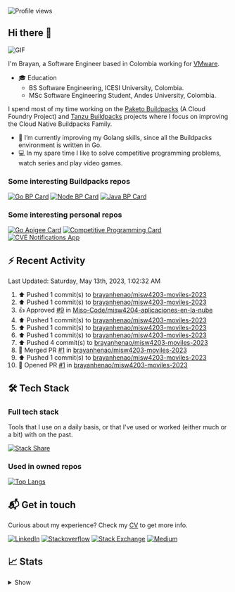 ![Profile views](https://gpvc.arturio.dev/brayanhenao)

## Hi there 👋

<img alt="GIF" src="https://i.pinimg.com/originals/e4/26/70/e426702edf874b181aced1e2fa5c6cde.gif" />  


I'm Brayan, a Software Engineer based in Colombia working for [VMware](https://www.vmware.com/).

- 🎓 Education
  - BS Software Engineering, ICESI University, Colombia.
  - MSc Software Engineering Student, Andes University, Colombia.

I spend most of my time working on the [Paketo Buildpacks](https://paketo.io/) (A Cloud Foundry Project)
and [Tanzu Buildpacks](https://tanzu.vmware.com/components/buildpacks) projects where I focus on improving the Cloud
Native Buildpacks Family.

- 🌱 I’m currently improving my Golang skills, since all the Buildpacks environment is written in Go.
- 💻 In my spare time I like to solve competitive programming problems, watch series and play video games.

### Some interesting Buildpacks repos

[![Go BP Card](https://github-readme-stats.vercel.app/api/pin/?username=paketo-buildpacks&repo=go&show_owner=true)](https://github.com/paketo-buildpacks/go)
[![Node BP Card](https://github-readme-stats.vercel.app/api/pin/?username=paketo-buildpacks&repo=nodejs&show_owner=true)](https://github.com/paketo-buildpacks/nodejs)
[![Java BP Card](https://github-readme-stats.vercel.app/api/pin/?username=paketo-buildpacks&repo=java&show_owner=true)](https://github.com/paketo-buildpacks/java)

### Some interesting personal repos

[![Go Apigee Card](https://github-readme-stats.vercel.app/api/pin/?username=brayanhenao&repo=go-apigee-edge)](https://github.com/brayanhenao/go-apigee-edge)
[![Competitive Programming Card](https://github-readme-stats.vercel.app/api/pin/?username=brayanhenao&repo=competitive-programming)](https://github.com/brayanhenao/competitive-programming)
[![CVE Notifications App](https://github-readme-stats.vercel.app/api/pin/?username=brayanhenao&repo=cve-notifications-app)](https://github.com/brayanhenao/cve-notifications-app)

## ⚡️ Recent Activity

<!--RECENT_ACTIVITY:last_update-->
Last Updated: Saturday, May 13th, 2023, 1:02:32 AM
<!--RECENT_ACTIVITY:last_update_end-->

<!--RECENT_ACTIVITY:start-->
1. ⬆️ Pushed 1 commit(s) to [brayanhenao/misw4203-moviles-2023](https://github.com/brayanhenao/misw4203-moviles-2023)<br>
2. ⬆️ Pushed 1 commit(s) to [brayanhenao/misw4203-moviles-2023](https://github.com/brayanhenao/misw4203-moviles-2023)<br>
3. 👍 Approved [#9](https://github.com/Miso-Code/misw4204-aplicaciones-en-la-nube/pull/9#pullrequestreview-1425127682) in [Miso-Code/misw4204-aplicaciones-en-la-nube](https://github.com/Miso-Code/misw4204-aplicaciones-en-la-nube)<br>
4. ⬆️ Pushed 1 commit(s) to [brayanhenao/misw4203-moviles-2023](https://github.com/brayanhenao/misw4203-moviles-2023)<br>
5. ⬆️ Pushed 1 commit(s) to [brayanhenao/misw4203-moviles-2023](https://github.com/brayanhenao/misw4203-moviles-2023)<br>
6. ⬆️ Pushed 1 commit(s) to [brayanhenao/misw4203-moviles-2023](https://github.com/brayanhenao/misw4203-moviles-2023)<br>
7. ⬆️ Pushed 4 commit(s) to [brayanhenao/misw4203-moviles-2023](https://github.com/brayanhenao/misw4203-moviles-2023)<br>
8. 🎉 Merged PR [#1](https://github.com/brayanhenao/misw4203-moviles-2023/pull/1) in [brayanhenao/misw4203-moviles-2023](https://github.com/brayanhenao/misw4203-moviles-2023)<br>
9. ⬆️ Pushed 1 commit(s) to [brayanhenao/misw4203-moviles-2023](https://github.com/brayanhenao/misw4203-moviles-2023)<br>
10. 💪 Opened PR [#1](https://github.com/brayanhenao/misw4203-moviles-2023/pull/1) in [brayanhenao/misw4203-moviles-2023](https://github.com/brayanhenao/misw4203-moviles-2023)<br>
<!--RECENT_ACTIVITY:end-->

## 🛠 Tech Stack

### Full tech stack

Tools that I use on a daily basis, or that I've used or worked (either much or a bit) with on the past.

[![Stack Share](https://img.shields.io/badge/Stack%20Share-0690FA.svg?&style=for-the-badge&logo=stackshare&logoColor=white)](https://stackshare.io/bhenao6/mystack)

### Used in owned repos

[![Top Langs](https://github-readme-stats.vercel.app/api/top-langs/?username=brayanhenao&layout=compact&langs_count=10)](https://github.com/anuraghazra/github-readme-stats)

## 📬 Get in touch

Curious about my experience? Check my [CV](resources/Brayan%20Henao%20CV.pdf) to get more info.

[![LinkedIn](https://img.shields.io/badge/linkedin-%230077B5.svg?&style=for-the-badge&logo=linkedin&logoColor=white)](https://www.linkedin.com/in/bhenao6/)
[![Stackoverflow](https://img.shields.io/badge/-F58025.svg?&style=for-the-badge&logo=stackoverflow&logoColor=white)](https://stackoverflow.com/users/5371842/brayan-henao)
[![Stack Exchange](https://img.shields.io/badge/-1E5397.svg?&style=for-the-badge&logo=stackexchange)](https://stackexchange.com/users/7008058/brayan-henao)
[![Medium](https://img.shields.io/badge/medium-%2312100E.svg?&style=for-the-badge&logo=medium&logoColor=white)](https://medium.com/@bhenao6)

## 📈 Stats

<details>
  <summary>Show</summary>

[![Brayan's github stats](https://github-readme-stats.vercel.app/api?username=brayanhenao&count_private=true&show_icons=true&theme=vue-dark)](https://github.com/anuraghazra/github-readme-stats)

<!--START_SECTION:waka-->
![Code Time](http://img.shields.io/badge/Code%20Time-413%20hrs%2055%20mins-blue)

![Lines of code](https://img.shields.io/badge/From%20Hello%20World%20I%27ve%20Written-350%20Thousand%20lines%20of%20code-blue)

**🐱 My GitHub Data** 

> 🏆 19 Contributions in the Year 2023
 > 
> 📦 356.5 kB Used in GitHub's Storage 
 > 
> 💼 Opted to Hire
 > 
> 📜 71 Public Repositories 
 > 
> 🔑 20 Private Repositories  
 > 
**I Mostly Code in Java** 

```text
Java                     14 repos            ██████░░░░░░░░░░░░░░░░░░░   25.93% 
Go                       10 repos            ████░░░░░░░░░░░░░░░░░░░░░   18.52% 
JavaScript               8 repos             ███░░░░░░░░░░░░░░░░░░░░░░   14.81% 
TypeScript               7 repos             ███░░░░░░░░░░░░░░░░░░░░░░   12.96% 
HTML                     5 repos             ██░░░░░░░░░░░░░░░░░░░░░░░   9.26%

```



 Last Updated on 03/01/2023 02:11:29 UTC
<!--END_SECTION:waka-->
</details>
